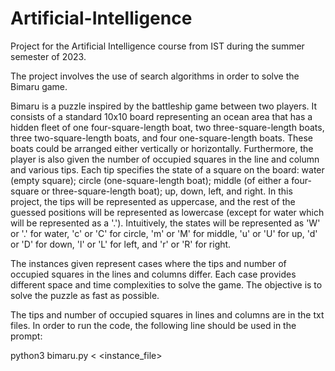 # Artificial-Intelligence
Project for the Artificial Intelligence course from IST during the summer semester of 2023. 

The project involves the use of search algorithms in order to solve the Bimaru game. 

Bimaru is a puzzle inspired by the battleship game between two players. It consists of a standard 10x10 board representing an ocean area that has a hidden fleet of one four-square-length boat, two three-square-length boats, three two-square-length boats, and four one-square-length boats. These boats could be arranged either vertically or horizontally. Furthermore, the player is also given the number of occupied squares in the line and column and various tips. Each tip specifies the state of a square on the board: water (empty square); circle (one-square-length boat); middle (of either a four-square or three-square-length boat); up, down, left, and right. In this project, the tips will be represented as uppercase, and the rest of the guessed positions will be represented as lowercase (except for water which will be represented as a '.'). Intuitively, the states will be represented as 'W' or '.' for water, 'c' or 'C' for circle, 'm' or 'M' for middle, 'u' or 'U' for up, 'd' or 'D' for down, 'l' or 'L' for left, and 'r' or 'R' for right. 

The instances given represent cases where the tips and number of occupied squares in the lines and columns differ. Each case provides different space and time complexities to solve the game. The objective is to solve the puzzle as fast as possible.

The tips and number of occupied squares in lines and columns are in the txt files. In order to run the code, the following line should be used in the prompt:

python3 bimaru.py < <instance_file>
